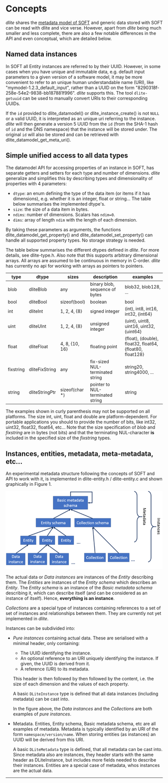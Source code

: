 Concepts
========
*dlite* shares the [metadata model of SOFT][1] and generic data stored
with SOFT can be read with dlite and vice verse.  However, apart from
*dlite* being much smaller and less complete, there are also a few
notable differences in the API and even conceptual, which are detailed
below.


Named data instances
--------------------
In SOFT all Entity instances are referred to by their UUID.  However,
in some cases when you have unique and immutable data, e.g. default
input parameters to a given version of a software model, it may be
more convenient to refer to an unique human understandable name (URI),
like "mymodel-1.2.3_default_input", rather than a UUID on the form
"8290318f-258e-54e2-9838-bb187881f996".  *dlite* supports this.  The
tool `dlite-getuuid` can be used to manually convert URIs to their
corresponding UUIDs.

If the `id` provided to dlite_datamodel() or dlite_instance_create()
is not `NULL` or a valid UUID, it is interpreted as an unique uri
referring to the instance.  *dlite* will then generate a version 5
UUID from the `id` (from the SHA-1 hash of `id` and the DNS namespace)
that the instance will be stored under.  The original `id` will also be
stored and can be retrieved with dlite_datamodel_get_meta_uri().


Simple unified access to all data types
---------------------------------------
The datamodel API for accessing properties of an instance in SOFT, has
separate getters and setters for each type and number of dimensions.
*dlite* generalize and simplifies this by describing types and
dimensionality of properties with 4 parameters:

  - `dtype`: an enum defining the type of the data item (or items if
    it has dimensions), e.g. whether it is an integer, float or string...
    The table below summarises the implemented dtype's.
  - `size`: the size of a data item in bytes.
  - `ndims`: number of dimensions.  Scalars has ``ndim=0``.
  - `dims`: array of length `ndim` with the length of each dimension.

By taking these parameters as arguments, the functions
dlite_datamodel_get_property() and dlite_datamodel_set_property() can handle
all supported property types.  No storage strategy is needed.

The table below summarises the different dtypes defined in *dlite*.  For
more details, see dlite-type.h.  Also note that this supports arbitrary
dimensional arrays.  All arrays are assumed to be continuous in memory
in C-order.  *dlite* has currently no api for working with arrays as
pointers to pointers.

type      | dtype          | sizes          | description                      | examples
----      | -----          | -----          | -----------                      | --------
blob      | dliteBlob      | any            | binary blob, sequence of bytes   | blob32, blob128, ...
bool      | dliteBool      | sizeof(bool)   | boolean                          | bool
int       | dliteInt       | 1, 2, 4, {8}   | signed integer                   | (int), int8, int16, int32, {int64}
uint      | dliteUInt      | 1, 2, 4, {8}   | unsigned integer                 | (uint), uint8, uint16, uint32, {uint64}
float     | dliteFloat     | 4, 8, {10, 16} | floating point                   | (float), (double), float32, float64, {float80, float128}
fixstring | dliteFixString | any            | fix-sized NUL-terminated string  | string20, string4000, ...
string    | dliteStringPtr | sizeof(char *) | pointer to NUL-terminated string | string

The examples shown in curly parenthesis may not be supported on all
platforms.  The size int, uint, float and double are
platform-dependent.  For portable applications you should to provide
the number of bits, like int32, uint32, float32, float64, etc...  Note
that the size specification of *blob* and *fixstring* are in bytes
(not bits) and that the terminating NUL-character __is__ included in the
specified size of the *fixstring* types.


Instances, entities, metadata, meta-metadata, etc...
--------------------------------------------------
An experimental metadata structure following the concepts of SOFT and
API to work with it, is implemented in dlite-entity.h / dlite-entity.c
and shown graphically in Figure 1.

![Metadata structure][fig1]

The actual data or *Data instances* are instances of the *Entity*
describing them.  The *Entities* are instances of the *Entity schema*
which describes an *Entity*.  The *Entity schema* is an instance of
the *Basic metadata schema* describing it, which can describe itself
(and can be considered as an instance of itself).  Hence, **everything
is an instance**.

*Collections* are a special type of instances containing references to
a set of set of instances and relationships between them.  They are
currently not yet implemented in *dlite*.

Instances can be subdivided into:

  - *Pure instances* containing actual data.  These are serialised with a
    minimal header, only containing:
      - The UUID identifying the instance.
      - An optional reference to an URI uniquely identifying the instance.
        If given, the UUID is derived from it.
      - A reference (URI) to its metadata.

    This header is then followed by then followed by the content,
    i.e. the size of each dimension and the values of each property.

    A basic `DLiteInstance` type is defined that all data instances
    (including metadata) can be cast into.

    In the figure above, the *Data instances* and the *Collections* are
    both examples of *pure instances*.

  - Metadata.  Entities, Entity schema, Basic metadata schema, etc are
    all examples of metadata.  Metadata is typically identified by an
    URI of the form `namespace/version/name`.  When storing entities
    (as instances) an UUID will be derived from this URI.

    A basic `DLiteMetadata` type is defined, that all metadata can be
    cast into.  Since metadata also are instances, they header starts
    with the same header as DLiteInstance, but includes more fields
    needed to describe their instances.  Entities are a special case
    of metadata, whos instances are the actual data.


---

[1]: https://github.com/NanoSim/Porto/blob/porto/Preview-Final-Release/doc/manual/02_soft_introduction.md#soft5-features
[fig1]: SOFT-metadata-structure.png "Figure 1. Metadata structure."
